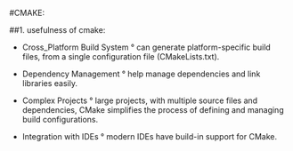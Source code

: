 #CMAKE:

##1. usefulness of cmake:
- Cross_Platform Build System
  ° can generate platform-specific build files, from a single configuration file (CMakeLists.txt).

- Dependency Management
  ° help manage dependencies and link libraries easily.

- Complex Projects
  ° large projects, with multiple source files and dependencies, CMake simplifies the process of defining and managing build configurations.

- Integration with IDEs
  ° modern IDEs have build-in support for CMake.
